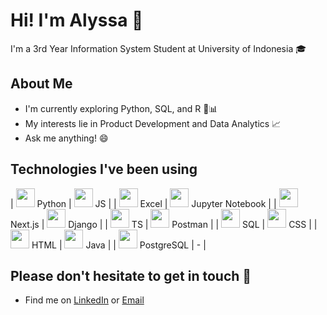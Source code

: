 # Hi! I'm Alyssa 👋

I'm a 3rd Year Information System Student at University of Indonesia 🎓

## About Me
- I'm currently exploring Python, SQL, and R 🐍📊  
- My interests lie in Product Development and Data Analytics 📈  
- Ask me anything! 😄

## Technologies I've been using
| <img src="https://cdn.jsdelivr.net/gh/devicons/devicon/icons/python/python-original.svg" width="30"> Python | <img src="https://cdn.jsdelivr.net/gh/devicons/devicon/icons/javascript/javascript-original.svg" width="30"> JS |
| <img src="https://cdn.jsdelivr.net/gh/devicons/devicon/icons/excel/excel-original.svg" width="30"> Excel | <img src="https://jupyter.org/assets/nav_logo.svg" width="30"> Jupyter Notebook |
| <img src="https://cdn.jsdelivr.net/gh/devicons/devicon/icons/nextjs/nextjs-original.svg" width="30"> Next.js | <img src="https://cdn.jsdelivr.net/gh/devicons/devicon/icons/django/django-plain.svg" width="30"> Django |
| <img src="https://cdn.jsdelivr.net/gh/devicons/devicon/icons/typescript/typescript-original.svg" width="30"> TS | <img src="https://www.postman.com/downloads/postman-logo.svg" width="30"> Postman |
| <img src="https://cdn.jsdelivr.net/gh/devicons/devicon/icons/postgresql/postgresql-original.svg" width="30"> SQL | <img src="https://cdn.jsdelivr.net/gh/devicons/devicon/icons/css3/css3-original.svg" width="30"> CSS |
| <img src="https://cdn.jsdelivr.net/gh/devicons/devicon/icons/html5/html5-original.svg" width="30"> HTML | <img src="https://cdn.jsdelivr.net/gh/devicons/devicon/icons/java/java-original.svg" width="30"> Java |
| <img src="https://cdn.jsdelivr.net/gh/devicons/devicon/icons/postgresql/postgresql-original.svg" width="30"> PostgreSQL | - |
  
## Please don't hesitate to get in touch 🤝
- Find me on [LinkedIn](https://www.linkedin.com/in/fathirahma-alyssa/) or [Email](pristantialyssa@gmail.com)
